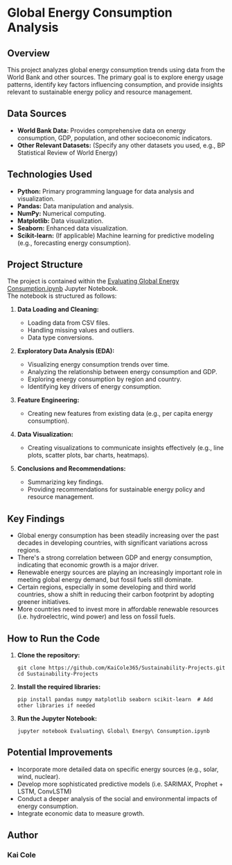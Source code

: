 # Global Energy Consumption Analysis

## Overview

This project analyzes global energy consumption trends using data from the World Bank and other sources. The primary goal is to explore energy usage patterns, 
identify key factors influencing consumption, and provide insights relevant to sustainable energy policy and resource management.

## Data Sources

*   **World Bank Data:** Provides comprehensive data on energy consumption, GDP, population, and other socioeconomic indicators.
*   **Other Relevant Datasets:**  (Specify any other datasets you used, e.g., BP Statistical Review of World Energy)

## Technologies Used

*   **Python:** Primary programming language for data analysis and visualization.
*   **Pandas:**  Data manipulation and analysis.
*   **NumPy:** Numerical computing.
*   **Matplotlib:** Data visualization.
*   **Seaborn:** Enhanced data visualization.
*   **Scikit-learn:** (If applicable) Machine learning for predictive modeling (e.g., forecasting energy consumption).

## Project Structure

The project is contained within the [Evaluating Global Energy Consumption.ipynb](Evaluating%20Global%20Energy%20Consumption.ipynb) Jupyter Notebook.  
The notebook is structured as follows:

1.  **Data Loading and Cleaning:**
    *   Loading data from CSV files.
    *   Handling missing values and outliers.
    *   Data type conversions.

2.  **Exploratory Data Analysis (EDA):**
    *   Visualizing energy consumption trends over time.
    *   Analyzing the relationship between energy consumption and GDP.
    *   Exploring energy consumption by region and country.
    *   Identifying key drivers of energy consumption.

3.  **Feature Engineering:**
    *   Creating new features from existing data (e.g., per capita energy consumption).

4.  **Data Visualization:**
    *   Creating visualizations to communicate insights effectively (e.g., line plots, scatter plots, bar charts, heatmaps).

5.  **Conclusions and Recommendations:**
    *   Summarizing key findings.
    *   Providing recommendations for sustainable energy policy and resource management.

## Key Findings

*   Global energy consumption has been steadily increasing over the past decades in developing countries, with significant variations across regions.
*   There's a strong correlation between GDP and energy consumption, indicating that economic growth is a major driver.
*   Renewable energy sources are playing an increasingly important role in meeting global energy demand, but fossil fuels still dominate.
*   Certain regions, especially in some developing and third world countries, show a shift in reducing their carbon footprint by adopting greener initiatives.
*   More countries need to invest more in affordable renewable resources (i.e. hydroelectric, wind power) and less on fossil fuels.

## How to Run the Code

1.  **Clone the repository:**
    ```
    git clone https://github.com/KaiCole365/Sustainability-Projects.git
    cd Sustainability-Projects
    ```

2.  **Install the required libraries:**
    ```
    pip install pandas numpy matplotlib seaborn scikit-learn  # Add other libraries if needed
    ```

3.  **Run the Jupyter Notebook:**
    ```
    jupyter notebook Evaluating\ Global\ Energy\ Consumption.ipynb
    ```

## Potential Improvements

*   Incorporate more detailed data on specific energy sources (e.g., solar, wind, nuclear).
*   Develop more sophisticated predictive models (i.e. SARIMAX, Prophet + LSTM, ConvLSTM)
*   Conduct a deeper analysis of the social and environmental impacts of energy consumption.
*   Integrate economic data to measure growth.

## Author

### Kai Cole
